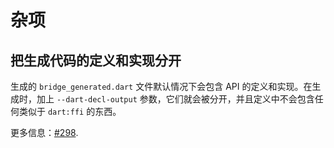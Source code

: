 # 杂项

## 把生成代码的定义和实现分开

生成的 `bridge_generated.dart` 文件默认情况下会包含 API 的定义和实现。在生成时，加上 `--dart-decl-output`
参数，它们就会被分开，并且定义中不会包含任何类似于 `dart:ffi` 的东西。

更多信息：[#298](https://github.com/fzyzcjy/flutter_rust_bridge/issues/298).
